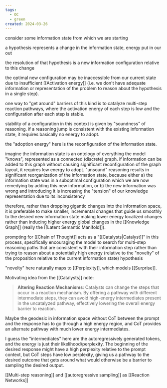 ```yaml
---
tags:
  - OC
  - green
created: 2024-03-26
---
```

consider some information state from which we are starting

a hypothesis represents a change in the information state, energy put in our out

the resolution of that hypothesis is a new information configuration relative to this change

the optimal new configuration may be inaccessible from our current state due to insufficient [[Activation energy]] (i.e. we don't have adequate information or representation of the problem to reason about the hypothesis in a single step). 

one way to "get around" barriers of this kind is to catalyze multi-step reaction pathways, where the activation energy of each step is low and the configuration after each step is stable.

stability of a configuration in this context is given by "soundness" of reasoning. if a reasoning jump is consistent with the existing information state, it requires basically no energy to adopt.

the "adoption energy" here is the reconfiguration of the information state.

imagine the information state is an ontology of everything the model "knows", represented as a connected (discrete) graph. if information can be added to this graph without causing significant reconfiguration of the graph layout, it requires low energy to adopt. "unsound" reasoning results in significant reorganization of the information state, because either a) the information state was in a suboptimal configuration which we are now remedying by adding this new information, or b) the new information was wrong and introducing it is increasing the "tension" of our knowledge representation due to its inconsistency 

therefore, rather than dropping gigantic changes into the information space, it is preferable to make smaller, incremental changes that guide us smoothly to the desired new information state making lower energy localized changes rather than inducing higher energy global changes in the [[Knowledge Graph]] (really the [[Latent Semantic Manifold]]).

prompting for [[Chain of Thought]] acts as a "[[Catalysts|Catalyst]]" in this process, specifically encouraging the model to search for multi-step reasoning paths that are consistent with their information step rather than trying to reason about a potentially high energy (relative to the "novelty" of the proposition relative to the current information state) hypothesis 

"novelty" here naturally maps to [[Perplexity]], which models [[Surprise]]. 

Motivating idea from the [[Catalysts]] note:
> **Altering Reaction Mechanisms**: Catalysts can change the steps that occur in a reaction mechanism. By offering a pathway with different intermediate steps, they can avoid high-energy intermediates present in the uncatalyzed pathway, effectively lowering the overall energy barrier to reaction.

Maybe the geodesic in information space without CoT between the prompt and the response has to go through a high energy region, and CoT provides an alternate pathway with much lower energy intermediates.

I guess the "intermediates" here are the autoregressively generated tokens, and the energy is just their likelihood/perplexity. The beginning of the desired response might have a high perplexity relative to the prompt context, but CoT steps have low perplexity, giving us a pathway to the desired outcome that gets around what would otherwise be a barrier to sampling the desired output.

[[Multi-step reasoning]] and [[autoregressive sampling]] as [[Reaction Networks]]